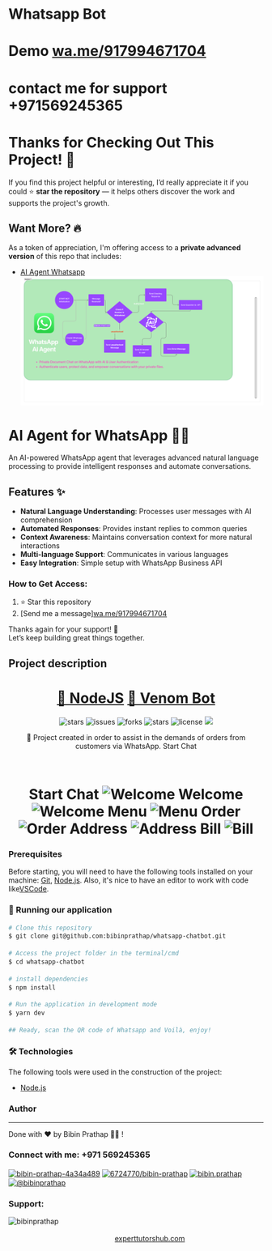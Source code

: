# Whatsapp Bot  
#  Demo [wa.me/917994671704](http://wa.me/917994671704) 
#  contact me for support +971569245365
# Thanks for Checking Out This Project! 🚀

If you find this project helpful or interesting, I’d really appreciate it if you could ⭐ **star the repository** — it helps others discover the work and supports the project's growth.

## Want More? 🔥

As a token of appreciation, I'm offering access to a **private advanced version** of this repo that includes:
- [AI Agent Whatsapp](https://github.com/bibinprathap/AI-Agent-whatsapp)
 ![Whatsapp](Whatsapp.png) 

 
# AI Agent for WhatsApp 🤖💬

An AI-powered WhatsApp agent that leverages advanced natural language processing to provide intelligent responses and automate conversations.

## Features ✨

- **Natural Language Understanding**: Processes user messages with AI comprehension
- **Automated Responses**: Provides instant replies to common queries
- **Context Awareness**: Maintains conversation context for more natural interactions
- **Multi-language Support**: Communicates in various languages
- **Easy Integration**: Simple setup with WhatsApp Business API

### How to Get Access:
1. ⭐ Star this repository
2. [Send me a message][wa.me/917994671704](http://wa.me/917994671704)

Thanks again for your support! 🙏  
Let’s keep building great things together.

## Project description

<p align="center"></p>
<h1 align="center">
    <a href="https://nodejs.org/en/">🔗 NodeJS</a>
    <a href="https://www.npmjs.com/package/venom-bot">🧠 Venom Bot</a>
</h1>
<p align="center"> 
<img alt="stars" title="stars" src="https://img.shields.io/github/stars/bibinprathap/whatsapp-chatbot" />
<img alt="issues" title="issues" src="https://img.shields.io/github/issues/bibinprathap/whatsapp-chatbot" />
<img alt="forks" title="forks" src="https://img.shields.io/github/forks/bibinprathap/whatsapp-chatbot" />
<img alt="stars" title="stars" src="https://img.shields.io/github/stars/bibinprathap/whatsapp-chatbot" />
<img alt="license" title="license" src="https://img.shields.io/github/license/bibinprathap/whatsapp-chatbot" />
<a href="https://linkedin.com/in/bibin-prathap-4a34a489/">
<img src="https://img.shields.io/badge/LinkedIn-blue?style=flat&logo=linkedin&labelColor=blue">
</a>

</p>
<p align="center">🚀 Project created in order to assist in the demands of orders from  customers  via WhatsApp.
 Start Chat
</p>
<br>
<h1 align="center">
 Start Chat  
  <img alt="Welcome" title="Welcome" src="./assets/image6.jpg" />
  Welcome
  <img alt="Welcome" title="Welcome" src="./assets/image5.png" />
  Menu
  <img alt="Menu" title="Menu" src="./assets/image2.png" />
  Order
  <img alt="Order" title="Order" src="./assets/image3.png" />
  Address
  <img alt="Address" title="Address" src="./assets/image1.png" />
  Bill
  <img alt="Bill" title="Bill" src="./assets/image4.png" /> 
</h1>

### Prerequisites

Before starting, you will need to have the following tools installed on your machine:
[Git](https://git-scm.com), [Node.js](https://nodejs.org/en/).
Also, it's nice to have an editor to work with code like[VSCode](https://code.visualstudio.com/).

### 🎲 Running our application

```bash
# Clone this repository
$ git clone git@github.com:bibinprathap/whatsapp-chatbot.git

# Access the project folder in the terminal/cmd
$ cd whatsapp-chatbot

# install dependencies
$ npm install

# Run the application in development mode
$ yarn dev

## Ready, scan the QR code of Whatsapp and Voilà, enjoy!
```

### 🛠 Technologies

The following tools were used in the construction of the project:

- [Node.js](https://nodejs.org/en/)
 


### Author

---
  

Done with ❤️ by Bibin Prathap 👋🏽 !

<h3 align="left">Connect with me: +971 569245365</h3>
<p align="left">
<a href="https://linkedin.com/in/bibin-prathap-4a34a489" target="blank"><img align="center" src="https://raw.githubusercontent.com/rahuldkjain/github-profile-readme-generator/master/src/images/icons/Social/linked-in-alt.svg" alt="bibin-prathap-4a34a489" height="30" width="40" /></a>
<a href="https://stackoverflow.com/users/6724770/bibin-prathap" target="blank"><img align="center" src="https://raw.githubusercontent.com/rahuldkjain/github-profile-readme-generator/master/src/images/icons/Social/stack-overflow.svg" alt="6724770/bibin-prathap" height="30" width="40" /></a>
<a href="https://fb.com/bibin.prathap" target="blank"><img align="center" src="https://raw.githubusercontent.com/rahuldkjain/github-profile-readme-generator/master/src/images/icons/Social/facebook.svg" alt="bibin.prathap" height="30" width="40" /></a>
<a href="https://medium.com/@bibinprathap" target="blank"><img align="center" src="https://raw.githubusercontent.com/rahuldkjain/github-profile-readme-generator/master/src/images/icons/Social/medium.svg" alt="@bibinprathap" height="30" width="40" /></a>
</p> 

<h3 align="left">Support:</h3>
<p><a href="https://www.buymeacoffee.com/bibinprathap"> <img align="left" src="https://cdn.buymeacoffee.com/buttons/v2/default-yellow.png" height="50" width="210" alt="bibinprathap" /></a></p><br><br>
<a href="https://experttutorshub.com/" target="blank">experttutorshub.com</a>

